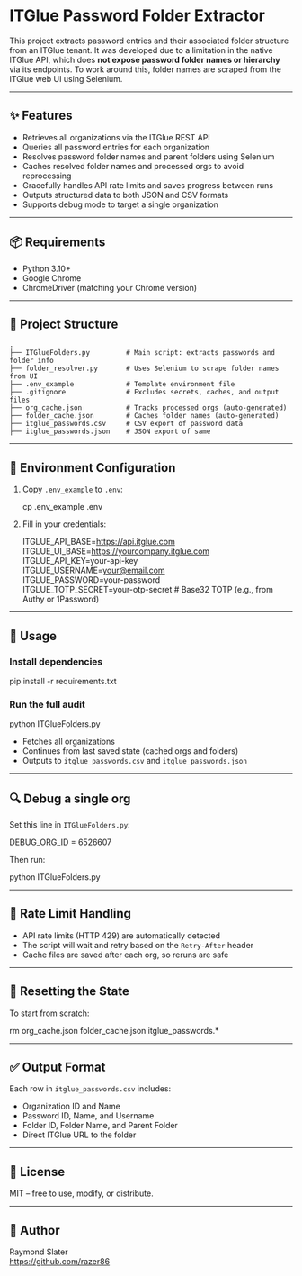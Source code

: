 # ITGlue Password Folder Extractor

This project extracts password entries and their associated folder structure from an ITGlue tenant. It was developed due to a limitation in the native ITGlue API, which does **not expose password folder names or hierarchy** via its endpoints. To work around this, folder names are scraped from the ITGlue web UI using Selenium.

---

## ✨ Features

- Retrieves all organizations via the ITGlue REST API
- Queries all password entries for each organization
- Resolves password folder names and parent folders using Selenium
- Caches resolved folder names and processed orgs to avoid reprocessing
- Gracefully handles API rate limits and saves progress between runs
- Outputs structured data to both JSON and CSV formats
- Supports debug mode to target a single organization

---

## 📦 Requirements

- Python 3.10+
- Google Chrome
- ChromeDriver (matching your Chrome version)

---

## 📁 Project Structure
```
.
├── ITGlueFolders.py         # Main script: extracts passwords and folder info
├── folder_resolver.py       # Uses Selenium to scrape folder names from UI
├── .env_example             # Template environment file
├── .gitignore               # Excludes secrets, caches, and output files
├── org_cache.json           # Tracks processed orgs (auto-generated)
├── folder_cache.json        # Caches folder names (auto-generated)
├── itglue_passwords.csv     # CSV export of password data
├── itglue_passwords.json    # JSON export of same
```
---

## 🔐 Environment Configuration

1. Copy `.env_example` to `.env`:

   cp .env_example .env

2. Fill in your credentials:

   ITGLUE_API_BASE=https://api.itglue.com  
   ITGLUE_UI_BASE=https://yourcompany.itglue.com  
   ITGLUE_API_KEY=your-api-key  
   ITGLUE_USERNAME=your@email.com  
   ITGLUE_PASSWORD=your-password  
   ITGLUE_TOTP_SECRET=your-otp-secret  # Base32 TOTP (e.g., from Authy or 1Password)

---

## 🚀 Usage

### Install dependencies

   pip install -r requirements.txt

### Run the full audit

   python ITGlueFolders.py

- Fetches all organizations
- Continues from last saved state (cached orgs and folders)
- Outputs to `itglue_passwords.csv` and `itglue_passwords.json`

---

## 🔍 Debug a single org

Set this line in `ITGlueFolders.py`:

   DEBUG_ORG_ID = 6526607

Then run:

   python ITGlueFolders.py

---

## 🛑 Rate Limit Handling

- API rate limits (HTTP 429) are automatically detected
- The script will wait and retry based on the `Retry-After` header
- Cache files are saved after each org, so reruns are safe

---

## 🧼 Resetting the State

To start from scratch:

   rm org_cache.json folder_cache.json itglue_passwords.*

---

## ✅ Output Format

Each row in `itglue_passwords.csv` includes:

- Organization ID and Name
- Password ID, Name, and Username
- Folder ID, Folder Name, and Parent Folder
- Direct ITGlue URL to the folder

---

## 📄 License

MIT – free to use, modify, or distribute.

---

## 👤 Author

Raymond Slater  
https://github.com/razer86
